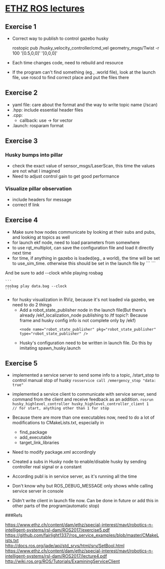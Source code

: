 # [ETHZ ROS lectures](http://www.rsl.ethz.ch/education-students/lectures/ros.html)
## Exercise 1

- Correct way to publish to control gazebo husky

	rostopic pub /husky_velocity_controller/cmd_vel geometry_msgs/Twist -r 100 '[0.5,0,0]' '[0,0,0]'

- Each time changes code, need to rebuild and resource
- If the program can't find something (eg., .world file), look at the launch file, use roscd to find correct place and put the files there

## Exercise 2

- yaml file: care about the format and the way to write topic name (/scan)
- .hpp: include essential header files
- .cpp: 
	- callback: use -> for vector
- .launch: rosparam format

## Exercise 3

### Husky bumps into pillar
- check the exact value of sensor_msgs/LaserScan, this time the values are not what I imagined
- Need to adjust control gain to get good performance

### Visualize pillar observation

- include headers for message
- correct tf link
## Exercise 4

- Make sure how nodes communicate by looking at their subs and pubs, and looking at topics as well
- for launch ekf node, need to load parameters from somewhere
- to use rqt_multiplot, can save the configuration file and load it directly next time
- for time, if anything in gazebo is loaded(eg., a world), the time will be set to use_sim_time. otherwise this should be set in the launch file by 
        ```
	<param name="use_sim_time" value="true"/>
	```
And be sure to add --clock while playing rosbag

	```
	rosbag play data.bag --clock
	```
- for husky visualization in RViz, because it's not loaded via gazebo, we need to do 2 things
	- Add a robot_state_publisher node in the launch file(But there's already /ekf_localization_node publishing to /tf topic?: Because frame and husky config info is not complete only by /ekf)
		```
		<node name="robot_state_publisher" pkg="robot_state_publisher" type="robot_state_publisher" />
		```
	- Husky's configuration need to be written in launch file. Do this by imitating spawn_husky.launch
	
## Exercise 5

- implemented a service server to send some info to a topic, /start_stop to control manual stop of husky
		```
		rosservice call /emergency_stop "data: true"
		```
- implemented a service client to communicate with service server, send command from the client and receive feedback as an addition. 
		```
		rosrun husky_highlevel_controller husky_highlevel_controller_client 1      // for start, anything other than 1 for stop
		```
- Because there are more than one executables now, need to do a lot of modifications to CMakeLists.txt, especially in 
	- find_package
	- add_executable
	- target_link_libraries

- Need to modify package.xml accordingly
- Created a subs in Husky node to enable/disable husky by sending controller real signal or a constant
- According publ is in service server, as it's running all the time
- Don't know why but ROS_DEBUG_MESSAGE only shows while calling service server in console


- Didn't write client in launch file now. Can be done in future or add this in other parts of the program(automatic stop)

###Refs

https://www.ethz.ch/content/dam/ethz/special-interest/mavt/robotics-n-intelligent-systems/rsl-dam/ROS2017/exercise5.pdf    
https://github.com/fairlight1337/ros_service_examples/blob/master/CMakeLists.txt   
http://docs.ros.org/jade/api/std_srvs/html/srv/SetBool.html   
https://www.ethz.ch/content/dam/ethz/special-interest/mavt/robotics-n-intelligent-systems/rsl-dam/ROS2017/lecture4.pdf   
http://wiki.ros.org/ROS/Tutorials/ExaminingServiceClient   




